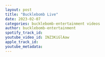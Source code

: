 ```yaml
---
layout: post
title: "Bucklebomb Live"
date: 2023-02-07
categories: bucklebomb-entertainment videos
author: bucklebomb-entertainment
spotify_track_id: 
youtube_video_id: INZ3KiGlAaw
apple_track_id: 
youtube_metadata: 
---
```

